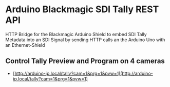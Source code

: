 # Arduino Blackmagic SDI Tally REST API
 HTTP Bridge for the Blackmagic Arduino Shield to embed SDI Tally Metadata into an SDI Signal by sending HTTP calls an the Arduino Uno with an Ethernet-Shield

## Control Tally Preview and Program on 4 cameras

*   [http://arduino-ip.local/tally?cam=1&prg=1&pvw=1](http://arduino-ip.local/tally?cam=1&prg=1&pvw=1)
